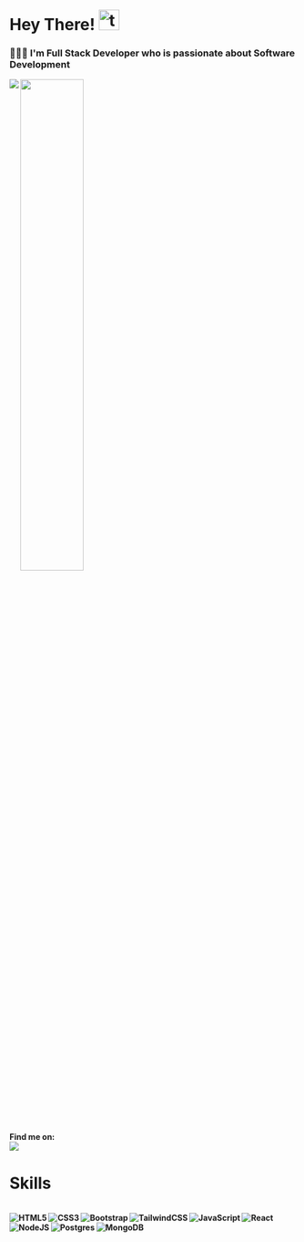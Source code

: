# Hey There! <img src="https://github.com/samfromaway/samfromaway/blob/master/.github/images/fire.gif?raw=true" alt="twitter" width="36" height="36"/>

### 👨🏽‍💻 I'm Full Stack Developer who is passionate about Software Development

<img align="left" src="https://github-readme-stats.vercel.app/api?username=cesar-santamaria&show_icons=true&theme=dark"/>
<img width="47%" src="https://github-readme-stats.vercel.app/api/top-langs/?username=cesar-santamaria&layout=compact"/>

<b>Find me on:<b>
<br>
[<img src="https://img.shields.io/badge/linkedin-%230077B5.svg?&style=for-the-badge&logo=linkedin&logoColor=white"/>](https://www.linkedin.com/in/cesar-s-23082a1ba)

# Skills
<br>
<img align="left" src="https://img.shields.io/badge/html5-%23e34f26.svg?&style=for-the-badge&logo=html5&logoColor=white" alt="HTML5"/>
<img align="left" src="https://img.shields.io/badge/css3-%233573b5.svg?&style=for-the-badge&logo=css3&logoColor=white" alt="CSS3"/>
<img align="left" src="https://img.shields.io/badge/Bootstrap-563D7C?style=for-the-badge&logo=bootstrap&logoColor=white" alt="Bootstrap"/>
<img align="left" src="https://img.shields.io/badge/tailwindcss-%2338B2AC.svg?style=for-the-badge&logo=tailwind-css&logoColor=white" alt="TailwindCSS"/>
<img align="left" src="https://img.shields.io/badge/javascript-%23323330.svg?style=for-the-badge&logo=javascript&logoColor=%23F7DF1E" alt="JavaScript"/>
<img align="left" src="https://img.shields.io/badge/react-%2300c4e6.svg?&style=for-the-badge&logo=react&logoColor=white" alt="React"/>
<img align="left" src="https://img.shields.io/badge/node%2Ejs-%2362af43.svg?&style=for-the-badge&logo=node.js&logoColor=white" alt="NodeJS"/>
<img align="left" src="https://img.shields.io/badge/postgres-%23316192.svg?style=for-the-badge&logo=postgresql&logoColor=white" alt="Postgres"/>
<img align="left" src="https://img.shields.io/badge/MongoDB-%234ea94b.svg?style=for-the-badge&logo=mongodb&logoColor=white" alt="MongoDB"/>


